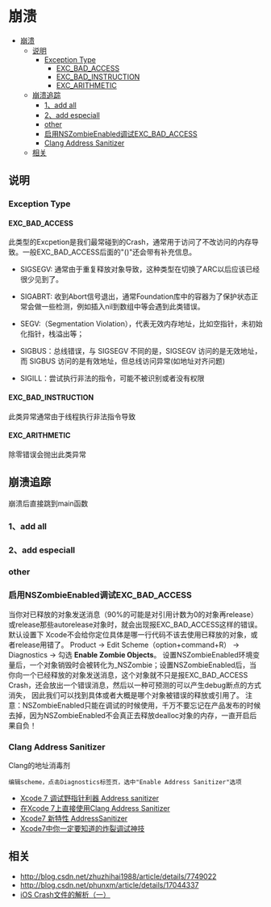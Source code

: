 # 崩溃


<!-- toc orderedList:0 depthFrom:1 depthTo:6 -->

* [崩溃](#崩溃)
  * [说明](#说明)
    * [Exception Type](#exception-type)
      * [EXC_BAD_ACCESS](#exc_bad_access)
      * [EXC_BAD_INSTRUCTION](#exc_bad_instruction)
      * [EXC_ARITHMETIC](#exc_arithmetic)
  * [崩溃追踪](#崩溃追踪)
    * [1、add all](#1-add-all)
    * [2、add especiall](#2-add-especiall)
    * [other](#other)
    * [启用NSZombieEnabled调试EXC_BAD_ACCESS](#启用nszombieenabled调试exc_bad_access)
    * [Clang Address Sanitizer](#clang-address-sanitizer)
  * [相关](#相关)

<!-- tocstop -->


## 说明

### Exception Type

#### EXC_BAD_ACCESS

此类型的Excpetion是我们最常碰到的Crash，通常用于访问了不改访问的内存导致。一般EXC_BAD_ACCESS后面的"()"还会带有补充信息。

* SIGSEGV: 通常由于重复释放对象导致，这种类型在切换了ARC以后应该已经很少见到了。
* SIGABRT:  收到Abort信号退出，通常Foundation库中的容器为了保护状态正常会做一些检测，例如插入nil到数组中等会遇到此类错误。

* SEGV:（Segmentation  Violation），代表无效内存地址，比如空指针，未初始化指针，栈溢出等；

* SIGBUS：总线错误，与 SIGSEGV 不同的是，SIGSEGV 访问的是无效地址，而 SIGBUS 访问的是有效地址，但总线访问异常(如地址对齐问题)

* SIGILL：尝试执行非法的指令，可能不被识别或者没有权限

#### EXC_BAD_INSTRUCTION

此类异常通常由于线程执行非法指令导致

#### EXC_ARITHMETIC

除零错误会抛出此类异常

## 崩溃追踪

崩溃后直接跳到main函数

### 1、add all

### 2、add especiall

### other

### 启用NSZombieEnabled调试EXC_BAD_ACCESS

当你对已释放的对象发送消息（90%的可能是对引用计数为0的对象再release）或release那些autorelease对象时，就会出现报EXC_BAD_ACCESS这样的错误。
默认设置下 Xcode不会给你定位具体是哪一行代码不该去使用已释放的对象，或者release用错了。
Product -> Edit Scheme（option+command+R） -> Diagnostics -> 勾选 **Enable Zombie Objects**。
设置NSZombieEnabled环境变量后，一个对象销毁时会被转化为_NSZombie；设置NSZombieEnabled后，当你向一个已经释放的对象发送消息，这个对象就不只是报EXC_BAD_ACCESS Crash，还会放出一个错误消息，然后以一种可预测的可以产生debug断点的方式消失， 因此我们可以找到具体或者大概是哪个对象被错误的释放或引用了。
注意：NSZombieEnabled只能在调试的时候使用，千万不要忘记在产品发布的时候去掉，因为NSZombieEnabled不会真正去释放dealloc对象的内存，一直开启后果自负！

### Clang Address Sanitizer

Clang的地址消毒剂

```
编辑scheme，点击Diagnostics标签页，选中"Enable Address Sanitizer"选项
```

* [Xcode 7 调试野指针利器 Address sanitizer ](https://my.oschina.net/u/1244672/blog/617516)
* [在Xcode 7上直接使用Clang Address Sanitizer](http://www.cocoachina.com/ios/20150730/12830.html)
* [Xcode7 新特性 AddressSanitizer](http://ios.jobbole.com/92502/)
* [Xcode7中你一定要知道的炸裂调试神技](http://www.jianshu.com/p/70ed36cf8a98?utm_campaign=maleskine&utm_content=note&utm_medium=writer_share&utm_source=weibo&url_type=39&object_type=webpage&pos=1)

## 相关

* <http://blog.csdn.net/zhuzhihai1988/article/details/7749022>
* <http://blog.csdn.net/phunxm/article/details/17044337>
* [iOS Crash文件的解析（一）](http://www.cnblogs.com/smileEvday/p/Crash1.html)
